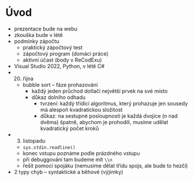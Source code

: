 # Úvod

- prezentace bude na webu
- zkouška bude v létě
- podmínky zápočtu
	- praktický zápočtový test
	- zápočtový program (domácí práce)
	- aktivní účast (body v ReCodExu)
- Visual Studio 2022, Python, v létě C#
- 20. října
	- bubble sort – fáze prohazování
		- každý jeden průchod dotlačí největší prvek na své místo
		- důkaz dolního odhadu
			- tvrzení: každý třídící algoritmus, který prohazuje jen sousedy má alespoň kvadratickou složitost
			- důkaz: na sestupné posloupnosti je každá dvojice (n nad dvěma) špatně, abychom je prohodili, musíme udělat kvadratický počet kroků
- 3. listopadu
	- `sys.stdin.readline()`
	- konec vstupu poznáme podle prázdného vstupu
	- při debuggování tam budeme mít `\\n`
	- řešit pomocí spojáku (nemusíme dělat třídu spojs, ale bude to hezčí)
- 2 typy chyb – syntaktické a běhové (výjimky)
